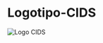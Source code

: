 # Logotipo-CIDS
![Logo CIDS](https://user-images.githubusercontent.com/68398199/87940041-5685a080-ca6f-11ea-97c7-022786982ea0.png)
